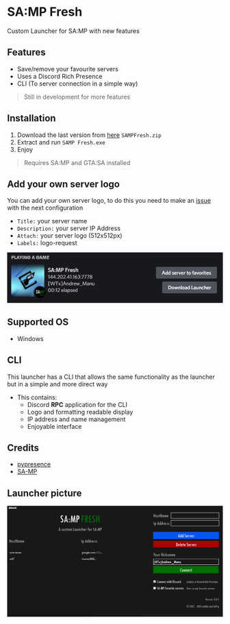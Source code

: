 # SA:MP Fresh
Custom Launcher for SA:MP with new features

## Features
- Save/remove your favourite servers
- Uses a Discord Rich Presence
- CLI (To server connection in a simple way)
> Still in development for more features

## Installation
1. Download the last version from [here](https://github.com/le01q/samp-fresh/releases/tag/0.0.1) `SAMPFresh.zip`
2. Extract and run `SAMP Fresh.exe`
3. Enjoy

> Requires SA:MP and GTA:SA installed

## Add your own server logo
You can add your own server logo, to do this you need to make an [issue](https://github.com/le01q/samp-fresh/issues) with the next configuration

- `Title:` your server name
- `Description:` your server IP Address
- `Attach:` your server logo (512x512px)
- `Labels:` logo-request

<p align="center">
<img src="https://github.com/le01q/samp-fresh/blob/main/assets/rpc.png?raw=true" title="rpc">
</p>

## Supported OS
- Windows

## CLI
This launcher has a CLI that allows the same functionality as the launcher but in a simple and more direct way
- This contains:
  - Discord **RPC** application for the CLI
  - Logo and formatting readable display
  - IP address and name management
  - Enjoyable interface

## Credits
- [pypresence](https://github.com/qwertyquerty/pypresence)
- [SA-MP](https://www.sa-mp.com/)

## Launcher picture
<p align="center">
<img src="https://github.com/le01q/samp-fresh/blob/main/assets/program.png?raw=true" title="example">
</p>

